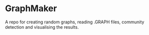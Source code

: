 GraphMaker
========
A repo for creating random graphs, reading .GRAPH files, community detection and visualising the results.